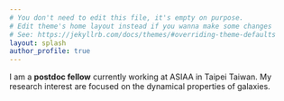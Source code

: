 ```yaml
---
# You don't need to edit this file, it's empty on purpose.
# Edit theme's home layout instead if you wanna make some changes
# See: https://jekyllrb.com/docs/themes/#overriding-theme-defaults
layout: splash
author_profile: true
---
```



I am a **postdoc fellow** currently working at ASIAA in Taipei Taiwan.
My research interest are focused on the dynamical properties of galaxies.

